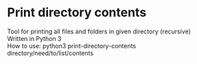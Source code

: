 # Print directory contents
Tool for printing all files and folders in given directory (recursive)  
Written in Python 3  
How to use: python3 print-directory-contents directory/need/to/list/contents